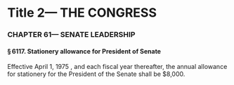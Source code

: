 
# Title 2— THE CONGRESS
### CHAPTER 61— SENATE LEADERSHIP
#### § 6117. Stationery allowance for President of Senate

Effective April 1, 1975 , and each fiscal year thereafter, the annual allowance for stationery for the President of the Senate shall be $8,000.
